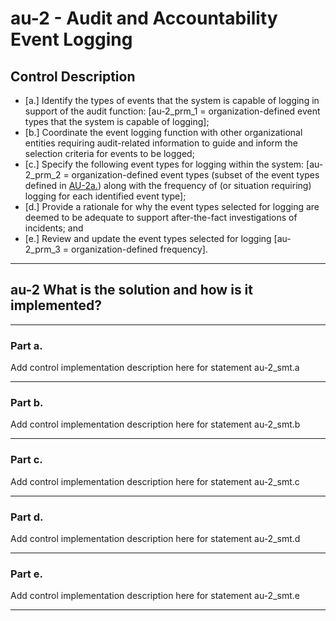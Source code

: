 # au-2 - Audit and Accountability Event Logging

## Control Description

- \[a.\] Identify the types of events that the system is capable of logging in support of the audit function: \[au-2_prm_1 = organization-defined event types that the system is capable of logging\];
- \[b.\] Coordinate the event logging function with other organizational entities requiring audit-related information to guide and inform the selection criteria for events to be logged;
- \[c.\] Specify the following event types for logging within the system: \[au-2_prm_2 = organization-defined event types (subset of the event types defined in [AU-2a.](#au-2_smt.a)) along with the frequency of (or situation requiring) logging for each identified event type\];
- \[d.\] Provide a rationale for why the event types selected for logging are deemed to be adequate to support after-the-fact investigations of incidents; and
- \[e.\] Review and update the event types selected for logging \[au-2_prm_3 = organization-defined frequency\].

______________________________________________________________________

## au-2 What is the solution and how is it implemented?

______________________________________________________________________

### Part a.

Add control implementation description here for statement au-2_smt.a

______________________________________________________________________

### Part b.

Add control implementation description here for statement au-2_smt.b

______________________________________________________________________

### Part c.

Add control implementation description here for statement au-2_smt.c

______________________________________________________________________

### Part d.

Add control implementation description here for statement au-2_smt.d

______________________________________________________________________

### Part e.

Add control implementation description here for statement au-2_smt.e

______________________________________________________________________
